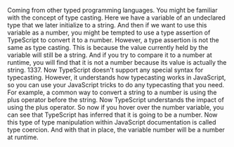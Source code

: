 Coming from other typed programming languages.
You might be familiar with the concept of type casting.
Here we have a variable of an undeclared type that we later initialize to a string.
And then if we want to use this variable as a number, you might be tempted to use a type assertion
of TypeScript to convert it to a number.
However, a type assertion is not the same as type casting.
This is because the value currently held by the variable will still be a string.
And if you try to compare it to a number at runtime, you will find that it is not a number because
its value is actually the string. 1337.
Now TypeScript doesn't support any special syntax for typecasting.
However, it understands how typecasting works in JavaScript, so you can use your JavaScript tricks
to do any typecasting that you need.
For example, a common way to convert a string to a number is using the plus operator before the string.
Now TypeScript understands the impact of using the plus operator.
So now if you hover over the number variable, you can see that TypeScript has inferred that it is going
to be a number.
Now this type of type manipulation within JavaScript documentation is called type coercion.
And with that in place, the variable number will be a number at runtime.
